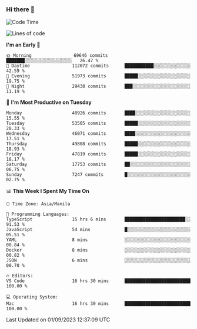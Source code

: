 ### Hi there 👋

<!--START_SECTION:waka-->
![Code Time](http://img.shields.io/badge/Code%20Time-4%2C285%20hrs%205%20mins-blue)

![Lines of code](https://img.shields.io/badge/From%20Hello%20World%20I%27ve%20Written-104.2%20million%20lines%20of%20code-blue)

**I'm an Early 🐤** 

```text
🌞 Morning                69646 commits       ███████░░░░░░░░░░░░░░░░░░   26.47 % 
🌆 Daytime                112072 commits      ███████████░░░░░░░░░░░░░░   42.59 % 
🌃 Evening                51973 commits       █████░░░░░░░░░░░░░░░░░░░░   19.75 % 
🌙 Night                  29438 commits       ███░░░░░░░░░░░░░░░░░░░░░░   11.19 % 
```
📅 **I'm Most Productive on Tuesday** 

```text
Monday                   40926 commits       ████░░░░░░░░░░░░░░░░░░░░░   15.55 % 
Tuesday                  53505 commits       █████░░░░░░░░░░░░░░░░░░░░   20.33 % 
Wednesday                46071 commits       ████░░░░░░░░░░░░░░░░░░░░░   17.51 % 
Thursday                 49808 commits       █████░░░░░░░░░░░░░░░░░░░░   18.93 % 
Friday                   47819 commits       █████░░░░░░░░░░░░░░░░░░░░   18.17 % 
Saturday                 17753 commits       ██░░░░░░░░░░░░░░░░░░░░░░░   06.75 % 
Sunday                   7247 commits        █░░░░░░░░░░░░░░░░░░░░░░░░   02.75 % 
```


📊 **This Week I Spent My Time On** 

```text
🕑︎ Time Zone: Asia/Manila

💬 Programming Languages: 
TypeScript               15 hrs 6 mins       ███████████████████████░░   91.53 % 
JavaScript               54 mins             █░░░░░░░░░░░░░░░░░░░░░░░░   05.51 % 
YAML                     8 mins              ░░░░░░░░░░░░░░░░░░░░░░░░░   00.84 % 
Docker                   8 mins              ░░░░░░░░░░░░░░░░░░░░░░░░░   00.82 % 
JSON                     6 mins              ░░░░░░░░░░░░░░░░░░░░░░░░░   00.70 % 

🔥 Editors: 
VS Code                  16 hrs 30 mins      █████████████████████████   100.00 % 

💻 Operating System: 
Mac                      16 hrs 30 mins      █████████████████████████   100.00 % 
```


 Last Updated on 01/09/2023 12:37:09 UTC
<!--END_SECTION:waka-->


<!--
**rad182/rad182** is a ✨ _special_ ✨ repository because its `README.md` (this file) appears on your GitHub profile.

Here are some ideas to get you started:

- 🔭 I’m currently working on ...
- 🌱 I’m currently learning ...
- 👯 I’m looking to collaborate on ...
- 🤔 I’m looking for help with ...
- 💬 Ask me about ...
- 📫 How to reach me: ...
- 😄 Pronouns: ...
- ⚡ Fun fact: ...
-->
